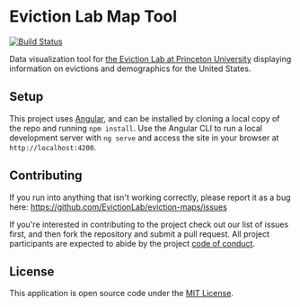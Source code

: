 # Eviction Lab Map Tool

[![Build Status](https://travis-ci.org/EvictionLab/eviction-maps.svg?branch=master)](https://travis-ci.org/EvictionLab/eviction-maps)

Data visualization tool for [the Eviction Lab at Princeton University](https://evictionlab.org) displaying information on evictions and demographics for the United States.

## Setup

This project uses [Angular](https://angular.io/), and can be installed by cloning a local copy of the repo and running `npm install`. Use the Angular CLI to run a local development server with `ng serve` and access the site in your browser at `http://localhost:4200`.

## Contributing

If you run into anything that isn't working correctly, please report it as a bug here: https://github.com/EvictionLab/eviction-maps/issues

If you're interested in contributing to the project check out our list of issues first, and then fork the repository and submit a pull request. All project participants are expected to abide by the project [code of conduct](docs/CODE_OF_CONDUCT.md).

## License

This application is open source code under the [MIT License](LICENSE).
